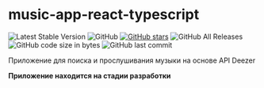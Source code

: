 # music-app-react-typescript   
![Latest Stable Version](https://img.shields.io/github/release/NataliShip/music-app-react-typescript.svg) ![GitHub](https://img.shields.io/github/license/NataliShip/music-app-react-typescript.svg) [![GitHub stars](https://img.shields.io/github/stars/NataliShip/music-app-react-typescript.svg)](https://github.com/NataliShip/music-app-react-typescript/stargazers) ![GitHub All Releases](https://img.shields.io/github/downloads/NataliShip/music-app-react-typescript/total.svg)  ![GitHub code size in bytes](https://img.shields.io/github/languages/code-size/NataliShip/music-app-react-typescript.svg) ![GitHub last commit](https://img.shields.io/github/last-commit/NataliShip/music-app-react-typescript.svg)


Приложение для поиска и прослушивания музыки на основе API Deezer

**Приложение находится на стадии разработки**
